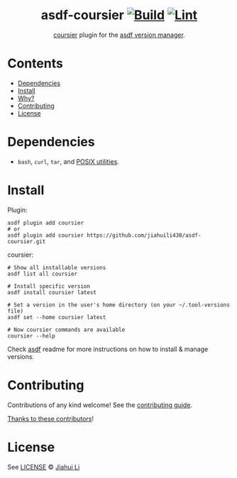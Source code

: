 <div align="center">

# asdf-coursier [![Build](https://github.com/jiahuili430/asdf-coursier/actions/workflows/build.yml/badge.svg)](https://github.com/jiahuili430/asdf-coursier/actions/workflows/build.yml) [![Lint](https://github.com/jiahuili430/asdf-coursier/actions/workflows/lint.yml/badge.svg)](https://github.com/jiahuili430/asdf-coursier/actions/workflows/lint.yml)

[coursier](https://get-coursier.io/docs/overview) plugin for
the [asdf version manager](https://asdf-vm.com).

</div>

# Contents

- [Dependencies](#dependencies)
- [Install](#install)
- [Why?](#why)
- [Contributing](#contributing)
- [License](#license)

# Dependencies

- `bash`, `curl`, `tar`,
  and [POSIX utilities](https://pubs.opengroup.org/onlinepubs/9699919799/idx/utilities.html).

# Install

Plugin:

```shell
asdf plugin add coursier
# or
asdf plugin add coursier https://github.com/jiahuili430/asdf-coursier.git
```

coursier:

```shell
# Show all installable versions
asdf list all coursier

# Install specific version
asdf install coursier latest

# Set a version in the user's home directory (on your ~/.tool-versions file)
asdf set --home coursier latest

# Now coursier commands are available
coursier --help
```

Check [asdf](https://github.com/asdf-vm/asdf) readme for more instructions on
how to install & manage versions.

# Contributing

Contributions of any kind welcome! See
the [contributing guide](contributing.md).

[Thanks to these contributors](https://github.com/jiahuili430/asdf-coursier/graphs/contributors)!

# License

See [LICENSE](LICENSE) © [Jiahui Li](https://github.com/jiahuili430/)

